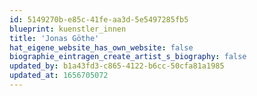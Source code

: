 ```yaml
---
id: 5149270b-e85c-41fe-aa3d-5e5497285fb5
blueprint: kuenstler_innen
title: 'Jonas Göthe'
hat_eigene_website_has_own_website: false
biographie_eintragen_create_artist_s_biography: false
updated_by: b1a43fd3-c865-4122-b6cc-50cfa81a1985
updated_at: 1656705072
---
```

